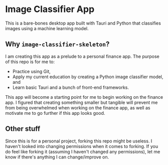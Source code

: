 ﻿# Image Classifier App
 This is a bare-bones desktop app built with Tauri and Python that classifies images using a machine learning model. 

 ## Why ```image-classifier-skeleton```?
 I am creating this app as a prelude to a personal finance app. The purpose of this repo is for me to:
 - Practice using Git,
 - Apply my current education by creating a Python image classifier model, and
 - Learn basic Tauri and a bunch of front-end frameworks.

This app will become a starting point for me to begin working on the finance app. I figured that creating something smaller but tangible will prevent me from being overwhelmed when working on the finance app, as well as motivate me to go further if this app looks good. 
 
## Other stuff
Since this is for a personal project, forking this repo might be useless. I haven't looked into changing permissions when it comes to forking. 
If you do feel like forking it (assuming I haven't changed any permissions), let me know if there's anything I can change/improve on.

